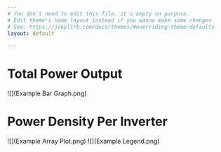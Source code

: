 ```yaml
---
# You don't need to edit this file, it's empty on purpose.
# Edit theme's home layout instead if you wanna make some changes
# See: https://jekyllrb.com/docs/themes/#overriding-theme-defaults
layout: default

---
```

# Total Power Output

![](Example Bar Graph.png)

# Power Density Per Inverter

![](Example Array Plot.png)
![](Example Legend.png)
